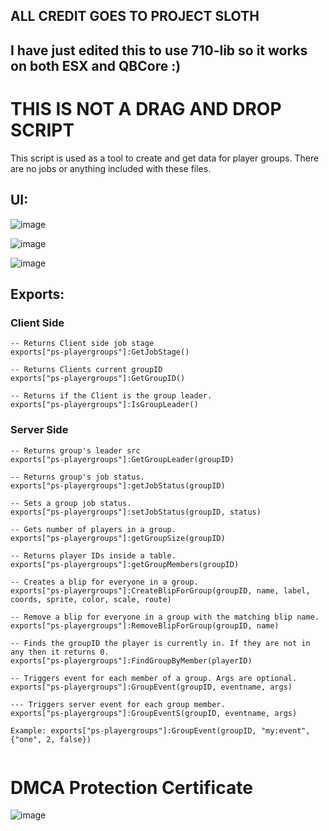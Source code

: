 ## ALL CREDIT GOES TO PROJECT SLOTH 
## I have just edited this to use 710-lib so it works on both ESX and QBCore :) 

# THIS IS NOT A DRAG AND DROP SCRIPT
This script is used as a tool to create and get data for player groups.
There are no jobs or anything included with these files.

## UI:
![image](https://user-images.githubusercontent.com/7463741/183772916-48c51db7-62fe-4e7c-b99d-05d11b1d225e.png)

![image](https://user-images.githubusercontent.com/7463741/183772947-53381276-32ed-452a-b6d1-4cb9179907e3.png)

![image](https://user-images.githubusercontent.com/7463741/183772980-8e622b5a-f008-4d9c-a5c9-a197e5e47bec.png)




## Exports:

### Client Side
```
-- Returns Client side job stage
exports["ps-playergroups"]:GetJobStage()

-- Returns Clients current groupID
exports["ps-playergroups"]:GetGroupID()

-- Returns if the Client is the group leader.
exports["ps-playergroups"]:IsGroupLeader()
```

### Server Side
```
-- Returns group's leader src
exports["ps-playergroups"]:GetGroupLeader(groupID)

-- Returns group's job status.
exports["ps-playergroups"]:getJobStatus(groupID)

-- Sets a group job status.
exports["ps-playergroups"]:setJobStatus(groupID, status)

-- Gets number of players in a group.
exports["ps-playergroups"]:getGroupSize(groupID)

-- Returns player IDs inside a table.
exports["ps-playergroups"]:getGroupMembers(groupID)

-- Creates a blip for everyone in a group.
exports["ps-playergroups"]:CreateBlipForGroup(groupID, name, label, coords, sprite, color, scale, route)

-- Remove a blip for everyone in a group with the matching blip name.
exports["ps-playergroups"]:RemoveBlipForGroup(groupID, name)

-- Finds the groupID the player is currently in. If they are not in any then it returns 0.
exports["ps-playergroups"]:FindGroupByMember(playerID)

-- Triggers event for each member of a group. Args are optional.
exports["ps-playergroups"]:GroupEvent(groupID, eventname, args) 

--- Triggers server event for each group member.
exports["ps-playergroups"]:GroupEventS(groupID, eventname, args) 

Example: exports["ps-playergroups"]:GroupEvent(groupID, "my:event", {"one", 2, false}) 


```
# DMCA Protection Certificate
![image](https://user-images.githubusercontent.com/82112471/171923247-0d3cd950-6278-4846-9a18-a7266ce7080d.png)
